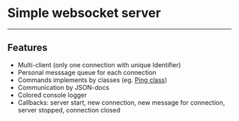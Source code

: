<h1>Simple websocket server</h1>

<hr>

<h2>Features</h2>

- Multi-client (only one connection with unique Identifier)
- Personal messsage queue for each connection
- Commands implements by classes (eg. [Ping class](Communication/Command/Ping.cs))
- Communication by JSON-docs
- Colored console logger
- Callbacks: server start, new connection, new message for connection, server stopped, connection closed
